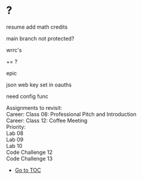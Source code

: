 # ?

resume add math credits  

main branch not protected?  

wrrc's  

+= ?  

epic  

json web key set in oauths  

need config func  

Assignments to revisit:  
    Career: Class 08: Professional Pitch and Introduction  
    Career: Class 12: Coffee Meeting  
Priority:  
    Lab 08  
    Lab 09  
    Lab 10  
    Code Challenge 12  
    Code Challenge 13  

- [Go to TOC](README.md)

